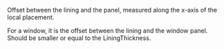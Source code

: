 Offset between the lining and the panel, measured along the x-axis of the local placement.

For a window, it is the offset between the lining and the window panel. Should be smaller or equal to the LiningThickness.
